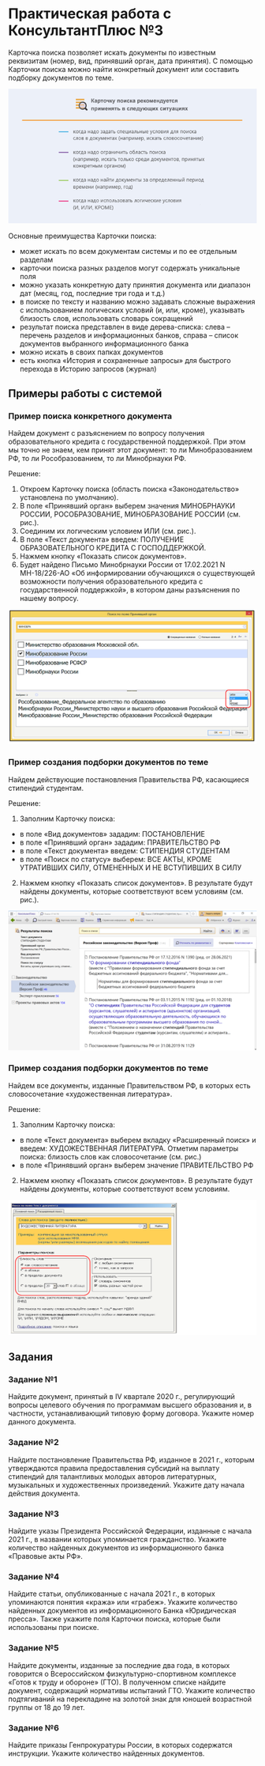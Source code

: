 # Практическая работа с КонсультантПлюс №3

Карточка поиска позволяет искать документы по известным реквизитам (номер, вид, принявший орган, дата принятия). С помощью Карточки поиска можно найти конкретный документ или составить подборку документов по теме.

![1](1.png)

Основные преимущества Карточки поиска:

- может искать по всем документам системы и по ее отдельным разделам
- карточки поиска разных разделов могут содержать уникальные поля
- можно указать конкретную дату принятия документа или диапазон дат (месяц, год, последние три года и т.д.)
- в поиске по тексту и названию можно задавать сложные выражения с использованием логических условий (и, или, кроме), указывать близость слов, использовать словарь сокращений
- результат поиска представлен в виде дерева-списка: слева – перечень разделов и информационных банков, справа – список документов выбранного информационного банка
- можно искать в своих папках документов
- есть кнопка «История и сохраненные запросы» для быстрого перехода в Историю запросов (журнал)
  
## Примеры работы с системой

### Пример поиска конкретного документа

Найдем документ с разъяснением по вопросу получения образовательного кредита с государственной поддержкой. При этом мы точно не знаем, кем принят этот документ: то ли Минобразованием РФ, то ли Рособразованием, то ли Минобрнауки РФ.

Решение:

1. Откроем Карточку поиска (область поиска «Законодательство» установлена по умолчанию).
2. В поле «Принявший орган» выберем значения МИНОБРНАУКИ РОССИИ, РОСОБРАЗОВАНИЕ, МИНОБРАЗОВАНИЕ РОССИИ (см. рис.).
3. Соединим их логическим условием ИЛИ (см. рис.).
4. В поле «Текст документа» введем: ПОЛУЧЕНИЕ ОБРАЗОВАТЕЛЬНОГО КРЕДИТА С ГОСПОДДЕРЖКОЙ.
5. Нажмем кнопку «Показать список документов».
6. Будет найдено Письмо Минобрнауки России от 17.02.2021 N МН-18/226-АО «Об информировании обучающихся о существующей возможности получения образовательного кредита с государственной поддержкой», в котором даны разъяснения по нашему вопросу.

![2](2.png)

### Пример создания подборки документов по теме

Найдем действующие постановления Правительства РФ, касающиеся стипендий студентам.

Решение:

1. Заполним Карточку поиска:

- в поле «Вид документов» зададим: ПОСТАНОВЛЕНИЕ
- в поле «Принявший орган» зададим: ПРАВИТЕЛЬСТВО РФ
- в поле «Текст документа» введем: СТИПЕНДИЯ СТУДЕНТАМ
- в поле «Поиск по статусу» выберем: ВСЕ АКТЫ, КРОМЕ УТРАТИВШИХ СИЛУ, ОТМЕНЕННЫХ И НЕ ВСТУПИВШИХ В СИЛУ
2. Нажмем кнопку «Показать список документов». В результате будут найдены документы, которые соответствуют всем условиям (см. рис.).

![3](3.png)

### Пример создания подборки документов по теме

Найдем все документы, изданные Правительством РФ, в которых есть словосочетание «художественная литература».

Решение:

1. Заполним Карточку поиска:

- в поле «Текст документа» выберем вкладку «Расширенный поиск» и введем: ХУДОЖЕСТВЕННАЯ ЛИТЕРАТУРА. Отметим параметры поиска: близость слов как словосочетание (см. рис.)
- в поле «Принявший орган» выберем значение ПРАВИТЕЛЬСТВО РФ

2. Нажмем кнопку «Показать список документов». В результате будут найдены документы, которые соответствуют всем условиям.

![4](4.png)

## Задания

### Задание №1

Найдите документ, принятый в IV квартале 2020 г., регулирующий вопросы целевого обучения по программам высшего образования и, в частности, устанавливающий типовую форму договора. Укажите номер данного документа.

### Задание №2

Найдите постановление Правительства РФ, изданное в 2021 г., которым утверждаются правила предоставления субсидий на выплату стипендий для талантливых молодых авторов литературных, музыкальных и художественных произведений. Укажите дату начала действия документа.

### Задание №3

Найдите указы Президента Российской Федерации, изданные с начала 2021 г., в названии которых упоминается гражданство. Укажите количество найденных документов из информационного банка «Правовые акты РФ».

### Задание №4

Найдите статьи, опубликованные с начала 2021 г., в которых упоминаются понятия «кража» или «грабеж». Укажите количество найденных документов из информационного Банка «Юридическая пресса». Также укажите поля Карточки поиска, которые были использованы при поиске.

### Задание №5

Найдите документы, изданные за последние два года, в которых говорится о Всероссийском физкультурно-спортивном комплексе «Готов к труду и обороне» (ГТО). В полученном списке найдите документ, содержащий нормативы испытаний ГТО. Укажите количество подтягиваний на перекладине на золотой знак для юношей возрастной группы от 18 до 19 лет.

### Задание №6

Найдите приказы Генпрокуратуры России, в которых содержатся инструкции. Укажите количество найденных документов.
